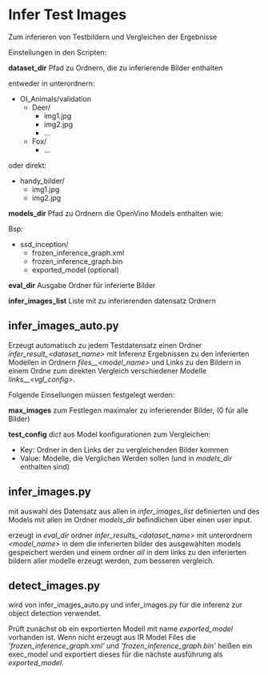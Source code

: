 # Infer Test Images

Zum inferieren von Testbildern und Vergleichen der Ergebnisse  

Einstellungen in den Scripten:  

**dataset_dir** Pfad zu Ordnern, die zu inferierende Bilder enthalten  

entweder in unterordnern:
* OI_Animals/validation
    * Deer/
        * img1.jpg
        * img2.jpg
        * ...
    * Fox/
        * ...

oder direkt:
* handy_bilder/
    * img1.jpg
    * img2.jpg


**models_dir** Pfad zu Ordnern die OpenVino Models enthalten wie:

Bsp:
* ssd_inception/
    * frozen_inference_graph.xml
    * frozen_inference_graph.bin
    * exported_model (optional)

**eval_dir** Ausgabe Ordner für inferierte Bilder

**infer_images_list** Liste mit zu inferierenden datensatz Ordnern

## infer_images_auto.py

Erzeugt automatisch zu jedem Testdatensatz einen Ordner
*infer_result_<dataset_name>* mit Inferenz Ergebnissen
zu den inferierten Modellen in Ordnern *files__<model_name>*
und Links zu den Bildern in einem Ordne zum direkten Vergleich 
verschiedener Modelle *links__<vgl_config>*.


Folgende Einsellungen müssen festgelegt werden:

**max_images** zum Festlegen maximaler zu inferierender Bilder,
(0 für alle Bilder)

**test_config** *dict* aus Model konfigurationen zum Vergleichen:
* Key: Ordner in den Links der zu vergleichenden Bilder kommen
* Value: Modelle, die Verglichen Werden sollen (und in *models_dir* enthalten sind)



## infer_images.py

mit auswahl des Datensatz aus allen in *infer_images_list* definierten
und des Models mit allen im Ordner *models_dir* befindlichen 
über einen user input.

erzeugt in *eval_dir* ordner *infer_results_<dataset_name>*
mit unterordnern *<model_name>* in dem die inferierten bilder 
des ausgewählten models gespeichert werden und einem ordner *all* 
in dem links zu den inferierten bildern aller modelle erzeugt 
werden, zum besseren vergleich.



## detect_images.py

wird von infer_images_auto.py und infer_images.py für die 
inferenz zur object detection verwendet.

Prüft zunächst ob ein exportierten Modell mit 
name *exported_model* vorhanden ist.
Wenn nicht erzeugt aus IR Model Files die *'frozen_inference_graph.xml'*
und *'frozen_inference_graph.bin'* heißen ein exec_model und 
exportiert dieses für die nächste ausführung als *exported_model*.

